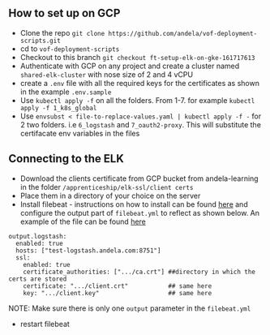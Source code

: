 ## How to set up on GCP
- Clone the repo `git clone https://github.com/andela/vof-deployment-scripts.git`
- cd to `vof-deployment-scripts`
- Checkout to this branch `git checkout ft-setup-elk-on-gke-161717613`
- Authenticate with GCP on any project and create a cluster named `shared-elk-cluster` with nose size of 2 and 4 vCPU
- create a `.env` file with all the required keys for the certificates as shown in the example `.env.sample`
- Use `kubectl apply -f` on all the folders. From 1-7. for example `kubectl apply -f 1_k8s_global`
- Use `envsubst < file-to-replace-values.yaml | kubectl apply -f -` for 2 two folders. i.e 
`6_logstash` and `7_oauth2-proxy`. This will substitute the certifacate env variables in the files

## Connecting to the ELK
- Download the clients certificate from GCP bucket from andela-learning in the folder `/apprenticeship/elk-ssl/client certs`
- Place them in a directory of your choice on the server
- Install filebeat - instructions on how to install can be found [here](https://www.elastic.co/guide/en/beats/filebeat/current/filebeat-installation.html) and configure the output part of `filebeat.yml` to reflect as shown below. An example of the file can be found [here](https://github.com/elastic/beats/blob/master/filebeat/filebeat.yml)
```
output.logstash:
  enabled: true
  hosts: ["test-logstash.andela.com:8751"]
  ssl:
    enabled: true
    certificate_authorities: [".../ca.crt"] ##directory in which the certs are stored 
    certificate: ".../client.crt"           ## same here
    key: ".../client.key"                   ## same here
```

NOTE: Make sure there is only one `output` parameter in the `filebeat.yml`

- restart filebeat
